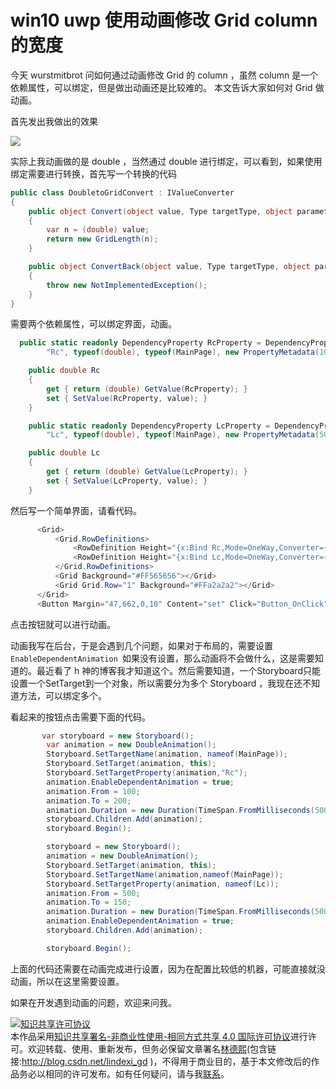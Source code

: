 
# win10 uwp 使用动画修改 Grid column 的宽度

今天 wurstmitbrot 问如何通过动画修改 Grid 的 column ，虽然 column 是一个依赖属性，可以绑定，但是做出动画还是比较难的。
本文告诉大家如何对 Grid 做动画。

<!--more-->



首先发出我做出的效果

![](http://7xqpl8.com1.z0.glb.clouddn.com/34fdad35-5dfe-a75b-2b4b-8c5e313038e2%2F2017%25E5%25B9%25B48%25E6%259C%25883%25E6%2597%25A5%2520091908.gif)

实际上我动画做的是 double ，当然通过 double 进行绑定，可以看到，如果使用绑定需要进行转换，首先写一个转换的代码

```csharp
public class DoubletoGridConvert : IValueConverter
{
    public object Convert(object value, Type targetType, object parameter, string language)
    {
        var n = (double) value;
        return new GridLength(n);
    }

    public object ConvertBack(object value, Type targetType, object parameter, string language)
    {
        throw new NotImplementedException();
    }
}
```

需要两个依赖属性，可以绑定界面，动画。

```csharp
  public static readonly DependencyProperty RcProperty = DependencyProperty.Register(
        "Rc", typeof(double), typeof(MainPage), new PropertyMetadata(100d));

    public double Rc
    {
        get { return (double) GetValue(RcProperty); }
        set { SetValue(RcProperty, value); }
    }

    public static readonly DependencyProperty LcProperty = DependencyProperty.Register(
        "Lc", typeof(double), typeof(MainPage), new PropertyMetadata(500d));

    public double Lc
    {
        get { return (double) GetValue(LcProperty); }
        set { SetValue(LcProperty, value); }
    }
```

然后写一个简单界面，请看代码。

```csharp
      <Grid>
          <Grid.RowDefinitions>
              <RowDefinition Height="{x:Bind Rc,Mode=OneWay,Converter={StaticResource double}}"/>
              <RowDefinition Height="{x:Bind Lc,Mode=OneWay,Converter={StaticResource double}}"/>
          </Grid.RowDefinitions>
          <Grid Background="#FF565656"></Grid>
          <Grid Grid.Row="1" Background="#FFa2a2a2"></Grid>
      </Grid>
      <Button Margin="47,662,0,10" Content="set" Click="Button_OnClick"></Button>
```


点击按钮就可以进行动画。

动画我写在后台，于是会遇到几个问题，如果对于布局的，需要设置`EnableDependentAnimation `如果没有设置，那么动画将不会做什么，这是需要知道的。最近看了 h 神的博客我才知道这个。然后需要知道，一个Storyboard只能设置一个SetTarget到一个对象，所以需要分为多个 Storyboard ，我现在还不知道方法，可以绑定多个。

看起来的按钮点击需要下面的代码。

```csharp
       var storyboard = new Storyboard();
        var animation = new DoubleAnimation();
        Storyboard.SetTargetName(animation, nameof(MainPage));
        Storyboard.SetTarget(animation, this);
        Storyboard.SetTargetProperty(animation,"Rc");
        animation.EnableDependentAnimation = true;
        animation.From = 100;
        animation.To = 200;
        animation.Duration = new Duration(TimeSpan.FromMilliseconds(500));
        storyboard.Children.Add(animation);
        storyboard.Begin();

        storyboard = new Storyboard();
        animation = new DoubleAnimation();
        Storyboard.SetTarget(animation, this);
        Storyboard.SetTargetName(animation,nameof(MainPage));
        Storyboard.SetTargetProperty(animation, nameof(Lc));
        animation.From = 500;
        animation.To = 150;
        animation.Duration = new Duration(TimeSpan.FromMilliseconds(500));
        animation.EnableDependentAnimation = true;
        storyboard.Children.Add(animation);

        storyboard.Begin();
```

上面的代码还需要在动画完成进行设置，因为在配置比较低的机器，可能直接就没动画，所以在这里需要设置。

如果在开发遇到动画的问题，欢迎来问我。





<a rel="license" href="http://creativecommons.org/licenses/by-nc-sa/4.0/"><img alt="知识共享许可协议" style="border-width:0" src="https://licensebuttons.net/l/by-nc-sa/4.0/88x31.png" /></a><br />本作品采用<a rel="license" href="http://creativecommons.org/licenses/by-nc-sa/4.0/">知识共享署名-非商业性使用-相同方式共享 4.0 国际许可协议</a>进行许可。欢迎转载、使用、重新发布，但务必保留文章署名[林德熙](http://blog.csdn.net/lindexi_gd)(包含链接:http://blog.csdn.net/lindexi_gd )，不得用于商业目的，基于本文修改后的作品务必以相同的许可发布。如有任何疑问，请与我[联系](mailto:lindexi_gd@163.com)。